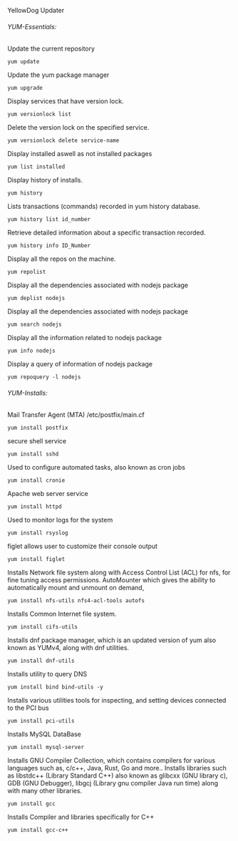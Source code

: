 YellowDog Updater

<h6> YUM-Essentials: </h6>

Update the current repository 
```
yum update
```
Update the yum package manager
```
yum upgrade
```
Display services that have version lock.
```
yum versionlock list 
```

Delete the version lock on the specified service.
```
yum versionlock delete service-name 
```

Display installed aswell as not installed packages
```
yum list installed
```

Display history of installs.
```
yum history
```

Lists transactions (commands) recorded in yum history database.	
```
yum history list id_number	
```

Retrieve detailed information about a specific transaction recorded.
```
yum history info ID_Number 
```

Display all the repos on the machine.
```
yum repolist  
```

Display all the dependencies associated with nodejs package
```
yum deplist nodejs 
```
Display all the dependencies associated with nodejs package
```
yum search nodejs 
```

Display all the information related to nodejs package
```
yum info nodejs 
```

Display a query of information of nodejs package
```
yum repoquery -l nodejs
```

<h6> YUM-Installs: </h6>

Mail Transfer Agent (MTA)  /etc/postfix/main.cf
```
yum install postfix
```
secure shell service
```
yum install sshd 
```
Used to configure automated tasks, also known as cron jobs
```
yum install cronie
```
Apache web server service
```
yum install httpd 
```
Used to monitor logs for the system
```
yum install rsyslog  
````
figlet allows user to customize their console output
```
yum install figlet
```
Installs Network file system along with Access Control List (ACL) for nfs, for fine tuning access permissions.
AutoMounter which gives the ability to automatically mount and unmount on demand,
```
yum install nfs-utils nfs4-acl-tools autofs
```
Installs Common Internet file system.
```
yum install cifs-utils
```
Installs dnf package manager, which is an updated version of yum also known as YUMv4, along with dnf utilities.
```
yum install dnf-utils
```
Installs utility to query DNS
```
yum install bind bind-utils -y
```
Installs various utilities tools for inspecting, and setting devices connected to the PCI bus
```
yum install pci-utils
```
Installs MySQL DataBase 
```
yum install mysql-server
```
Installs GNU Compiler Collection, which contains compilers for various languages such as, c/c++, Java, Rust, Go and more.. Installs libraries such as libstdc++ (Library Standard C++) also known as glibcxx (GNU library c),
GDB (GNU Debugger), libgcj (Library gnu compiler Java run time) along with many other libraries.
```
yum install gcc 
```
Installs Compiler and libraries specifically for C++ 
```
yum install gcc-c++ 
```

